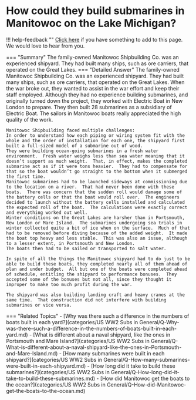 # How could they build submarines in Manitowoc on the Lake Michigan?

!!! help-feedback ""
    [Click here](https://replace.md) if you have something to add to this page. We would love to hear from you.

=== "Summary"
    The family-owned Manitowoc Shipbuilding Co. was an experienced shipyard. They had built many ships, such as ore carriers, that operated on the Great Lakes.
=== "Detailed Answer"
    The family-owned Manitowoc Shipbuilding Co. was an experienced shipyard.  They had built many ships, such as ore carriers, that operated on the Great Lakes.  When the war broke out, they wanted to assist in the war effort and keep their staff employed.  Although they had no experience building submarines, and originally turned down the project, they worked with Electric Boat in New London to prepare.  They then built 28 submarines as a subsidiary of Electric Boat.  The sailors in Manitowoc boats really appreciated the high quality of the work.

    Manitowoc Shipbuilding faced multiple challenges:
    In order to understand how each piping or wiring system fit with the whole and the order of installation for each one, the shipyard first built a full-sized model of a submarine out of wood.
    They were building ocean-going submarines in a fresh water environment.  Fresh water weighs less than sea water meaning that it doesn’t support as much weight.  That, in effect, makes the completed submarine act as if it were tons heavier.  They had to compensate for that so the boat wouldn’t go straight to the bottom when it submerged the first time.
    Manitowoc submarines had to be launched sideways at commissioning due to the location on a river.  That had never been done with these boats.  There was concern that the sudden roll would damage some of the battery cells or that the boat would roll over.  The engineers decided to launch without the battery cells installed and calculated the expected roll of the boat.  The calculations were exactly correct and everything worked out well.
    Winter conditions on the Great Lakes are harsher than in Portsmouth, New London or Mare Island.  The submarines undergoing sea trials in winter collected quite a bit of ice when on the surface.  Much of that had to be removed before diving because of the added weight.  It made the boat top heavy and less stable.  This was also an issue, although to a lesser extent, in Portsmouth and New London.
    The boats then had to be sailed or transported to salt water.

    In spite of all the things the Manitowoc shipyard had to do just to be able to build these boats, they completed nearly all of them ahead of plan and under budget.  All but one of the boats were completed ahead of schedule, entitling the shipyard to performance bonuses.  They accepted some of the bonuses but not all, since they thought it improper to make too much profit during the war.

    The shipyard was also building landing craft and heavy cranes at the same time.  That construction did not interfere with building submarines or vice versa.
=== "Related Topics"
    - [Why was there such a difference in the numbers of boats built in each yard?](categories/US WW2 Subs in General/Q-Why-was-there-such-a-difference-in-the-numbers-of-boats-built-in-each-yard.md)
    - [What is different about a naval shipyard, like the ones in Portsmouth and Mare Island?](categories/US WW2 Subs in General/Q-What-is-different-about-a-naval-shipyard-like-the-ones-in-Portsmouth-and-Mare-Island.md)
    - [How many submarines were built in each shipyard?](categories/US WW2 Subs in General/Q-How-many-submarines-were-built-in-each-shipyard.md)
    - [How long did it take to build these submarines?](categories/US WW2 Subs in General/Q-How-long-did-it-take-to-build-these-submarines.md)
    - [How did Manitowoc get the boats to the ocean?](categories/US WW2 Subs in General/Q-How-did-Manitowoc-get-the-boats-to-the-ocean.md)
